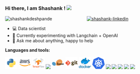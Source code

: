 ### Hi there, I am Shashank ! <img src="https://media.giphy.com/media/hvRJCLFzcasrR4ia7z/giphy.gif" width="25px">
<p align="left">
  <img src="https://komarev.com/ghpvc/?username=shashankdeshpande&label=visitors&color=blue" alt="shashankdeshpande" />
  <img width="5"/>
  <a href="https://www.linkedin.com/in/shashank-deshpande/">
    <img src="https://content.linkedin.com/content/dam/me/business/en-us/amp/brand-site/v2/bg/LI-Bug.svg.original.svg" alt="shashank-linkedin" height="20" style="padding-left: 100px;"/>
  </a>
</p>

- 💻 Data scientist
- 🌱 Currently experimenting with Langchain + OpenAI
- 💬 Ask me about anything, happy to help

**Languages and tools:**

<code><img height="40" src="https://raw.githubusercontent.com/github/explore/80688e429a7d4ef2fca1e82350fe8e3517d3494d/topics/python/python.png"></code>
<code><img height="40" src="https://raw.githubusercontent.com/github/explore/80688e429a7d4ef2fca1e82350fe8e3517d3494d/topics/aws/aws.png"></code>
<code><img height="40" src="https://raw.githubusercontent.com/github/explore/80688e429a7d4ef2fca1e82350fe8e3517d3494d/topics/tensorflow/tensorflow.png"></code>
<code><img height="40" src="https://pytorch.org/assets/images/logo-icon.svg"></code>
<code><img height="40" src="https://raw.githubusercontent.com/github/explore/80688e429a7d4ef2fca1e82350fe8e3517d3494d/topics/scikit-learn/scikit-learn.png"></code>
<code><img height="40" src="https://raw.githubusercontent.com/github/explore/80688e429a7d4ef2fca1e82350fe8e3517d3494d/topics/git/git.png"></code>
<code><img height="40" src="https://raw.githubusercontent.com/github/explore/80688e429a7d4ef2fca1e82350fe8e3517d3494d/topics/docker/docker.png"></code>
<code><img height="40" src="https://raw.githubusercontent.com/github/explore/80688e429a7d4ef2fca1e82350fe8e3517d3494d/topics/kubernetes/kubernetes.png"></code>
<code><img height="40" src="https://logo.clearbit.com/djangoproject.com"></code>
<code><img height="40" src="https://logo.clearbit.com/streamlit.com"></code>
<code><img height="40" src="https://logo.clearbit.com/huggingface.co"></code>
<code><img height="40" src="https://logo.clearbit.com/openai.com"></code>
<code><img height="40" src="https://media.licdn.com/dms/image/D560BAQF4qCtE2IPOCw/company-logo_200_200/0/1682624980016?e=1697068800&v=beta&t=w9U4jmCTo1z8xrfcv0-5enuzxP7Uh7jKUbJ5A948l9c"></code>
